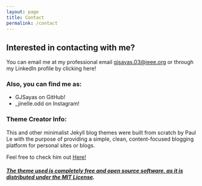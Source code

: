 ```yaml
---
layout: page
title: Contact
permalink: /contact
---
```

## Interested in contacting with me?
You can email me at my professional email <a hred=mail.to:gjsayas.03@ieee.org> gjsayas.03@ieee.org or through my LinkedIn profile by clicking <a herf="www.linkedin.com/in/getsie-jinelle-sayas-de-la-rosa-a02a97242">here!

### Also, you can find me as: 
- GJSayas on <a hred="https://github.com/GJSayas">GitHub!
- _jinelle.odd on <a hred="https://www.instagram.com/_jinelle.odd/">Instagram!



### Theme Creator Info: 
This and other minimalist Jekyll blog themes were built from scratch by Paul Le with the purpose of providing a simple, clean, content-focused blogging platform for personal sites or blogs. 

Feel free to check him out <a href="https://github.com/LeNPaul/"> Here!

##### The theme used is completely free and open source software, as it is distributed under the [MIT License](http://choosealicense.com/licenses/mit/).
